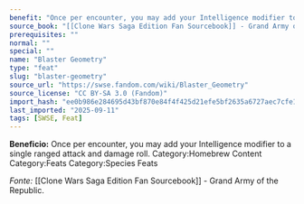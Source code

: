 ```yaml
---
benefit: "Once per encounter, you may add your Intelligence modifier to a single ranged attack and damage roll. Category:Homebrew Content Category:Feats Category:Species Feats"
source_book: "[[Clone Wars Saga Edition Fan Sourcebook]] - Grand Army of the Republic"
prerequisites: ""
normal: ""
special: ""
name: "Blaster Geometry"
type: "feat"
slug: "blaster-geometry"
source_url: "https://swse.fandom.com/wiki/Blaster_Geometry"
source_license: "CC BY-SA 3.0 (Fandom)"
import_hash: "ee0b986e284695d43bf870e84f4f425d21efe5bf2635a6727aec7cfe1159ad3e"
last_imported: "2025-09-11"
tags: [SWSE, Feat]
---
```

**Beneficio:** Once per encounter, you may add your Intelligence modifier to a single ranged attack and damage roll. Category:Homebrew Content Category:Feats Category:Species Feats

*Fonte:* [[Clone Wars Saga Edition Fan Sourcebook]] - Grand Army of the Republic.